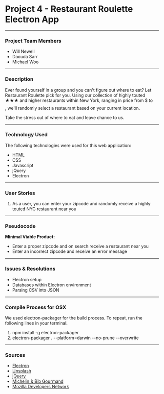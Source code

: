 # Project 4 - Restaurant Roulette Electron App

---

### Project Team Members

* Will Newell
* Daouda Sarr
* Michael Woo

___

### Description
Ever found yourself in a group and you can't figure out where to eat? Let Restaurant Roulette pick for you. Using our collection of highly touted ★★★ and higher restaurants within New York, ranging in price from $ to $$$$, we'll randomly select a restaurant based on your current location.

Take the stress out of where to eat and leave chance to us.

---

### Technology Used
The following technologies were used for this web application:

* HTML
* CSS
* Javascript
* jQuery
* Electron

---

### User Stories
1. As a user, you can enter your zipcode and randomly receive a highly touted NYC restaurant near you

---

### Pseudocode
**Minimal Viable Product:**

* Enter a proper zipcode and on search receive a restaurant near you
* Enter an incorrect zipcode and receive an error message

---

### Issues & Resolutions

* Electron setup
* Databases within Electron environment
* Parsing CSV into JSON

---

### Compile Process for OSX

We used electron-packager for the build process. To repeat, run the following lines in your terminal. 

1. npm install -g electron-packager
2. electron-packager . --platform=darwin --no-prune --overwrite

---

### Sources

* [Electron](http://electron.atom.io/)
* [Unsplash](https://unsplash.com/)
* [jQuery](http://api.jquery.com/)
* [Michelin & Bib Gourmand](https://www.viamichelin.com/)
* [Mozilla Developers Network](https://developer.mozilla.org/en-US/docs/Web/JavaScript)



